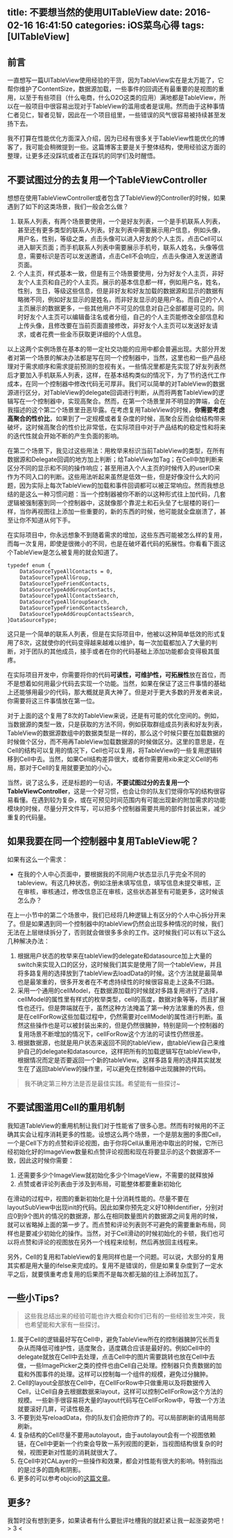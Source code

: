 title: 不要想当然的使用UITableView
date: 2016-02-16 16:41:50
categories: iOS菜鸟心得
tags: [UITableView]
---


## 前言

一直想写一篇UITableView使用经验的干货，因为TableView实在是太万能了，它帮你维护了ContentSize，数据源加载，一些事件的回调还有最重要的是视图的重用，以至于有些项目（什么电商，什么O2O这类的应用）满地都是TableView，所以在一般项目中很容易出现对于TableView的滥用或者是误用。然而由于这种事情仁者见仁，智者见智，因此在一个项目组里，一些错误的风气很容易被持续甚至发扬下去。

我不打算在性能优化方面深入介绍，因为已经有很多关于TableView性能优化的博客了，我可能会稍微提到一些。这篇博客主要是关于整体结构，使用经验这方面的整理，让更多还没踩坑或者正在踩坑的同学们及时醒悟。

## 不要试图过分的去复用一个TableViewController

想想在使用TableViewController或者包含了TableView的Controller的时候，如果遇到了如下的这类场景，我们一般会怎么做？

1. 联系人列表，有两个场景要使用，一个是好友列表，一个是手机联系人列表，甚至还有更多类型的联系人列表。好友列表中需要展示用户信息，例如头像，用户名，性别，等级之类，点击头像可以进入好友的个人主页，点击Cell可以进入聊天页面；而手机联系人列表中需要展示手机号，联系人姓名，头像等信息，需要标识是否可以发送邀请，点击Cell不会响应，点击头像进入发送邀请页面。
2. 个人主页，样式基本一致，但是有三个场景要使用，分为好友个人主页，非好友个人主页和自己的个人主页。展示的基本信息都一样，例如用户名，姓名，性别，生日，等级这些信息，但是非好友和好友加载的数据源和显示的数据有略微不同，例如好友显示的是姓名，而非好友显示的是用户名。而自己的个人主页展示的数据更多，一些其他用户不可见的信息对自己全部都是可见的。同时好友个人主页可以编辑备注名或者分组，自己的个人主页能修改全部信息和上传头像，且修改要在当前页面直接修改，非好友个人主页可以发送好友请求，或者花费一些金币获取更详细的个人信息。

以上这两个实例场景在基本的带一定社交功能的应用中都会普遍出现。大部分开发者对第一个场景的解决办法都是写在同一个控制器中，当然，这里也和一些产品经理对于需求顺序和需求提前预测的忽视有关。一些情况里都是先实现了好友列表然后才要加入手机联系人列表，这样，在基本结构类似的情况下，为了节约迭代工作成本，在同一个控制器中修改代码无可厚非。我们可以简单的对TableView的数据源进行区分，对TableView的delegate回调进行判断，从而将两套TableView的逻辑写在一个控制器中，实现高聚合。然而，在第一个场景里并不明显的弊端，会在我描述的这个第二个场景里丑恶毕露。在考虑复用TableView的时候，**你需要考虑高聚合的性价比**，如果到了一定规模或者复杂度的时候，高聚合反而会给结构带来破坏，这时候高聚合的性价比非常低，在实际项目中对于产品结构的稳定性和将来的迭代性就会开始不断的产生负面的影响。

在第二个场景下，我见过这些用法：用枚举来标识当前TableView的类型，在所有数据源和Delegate回调的地方加上判断；给TableView加Tag；在Cell中加判断来区分不同的显示和不同的操作响应；甚至用进入个人主页的时候传入的userID来作为不同入口的判断。这些用法听起来虽然是低效一些，但是好像没什么大的问题，因为实际上每次TableView的加载和事件回调都可以被正常响应。然而我想总结的是这么一种习惯问题：当一个控制器被你不断的以这种形式往上加代码，几套逻辑被强制塞到同一个控制器中，这就像那个靠泥土和石头垒了七层楼的哥们一样，当你再视图往上添加一些重要的，新的东西的时候，他可能就全盘崩溃了，甚至让你不知道从何下手。

在实际项目中，你永远想象不到随着需求的增加，这些东西可能被怎么样的复用，而每一次复用，即使是很微小的不同，也是在破坏着代码的拓展性。你看看下面这个TableView是怎么被复用的就会知道了。

```
typedef enum {
    DataSourceTypeAllContacts = 0,          
    DataSourceTypeAllGroup,                 
    DataSourceTypeFriendContacts,           
    DataSourceTypeAddGroupContacts,         
    DataSourceTypeAllContactsSearch,        
    DataSourceTypeAllGroupSearch,           
    DataSourceTypeFriendContactsSearch,     
    DataSourceTypeAddGroupContactsSearch,   
}DataSourceType;
```

这只是一个简单的联系人列表，但是在实际项目中，他被以这种简单低效的形式复用了8次，这就使你的代码变得越来越难以维护，每一次加载都加入了大量的判断，对于团队的其他成员，接手或者在你的代码基础上添加功能都会变得极其蛋疼。

在实际项目开发中，你需要将你的代码**可读性，可维护性，可拓展性**放在首位，而不是想着如何用最少代码去实现一个功能。当然，如果在保证了这三件事情的基础上还能够用最少的代码，那大概就是真大神了。但是对于更大多数的开发者来说，你需要将这三件事情放在第一位。

对于上面的这个复用了8次的TableView来说，还是有可能的优化空间的。例如，当数据源的类型一致，只是获取的方法不同，例如获取群组成员列表和好友列表，TableView的数据源数组中的数据类型是一样的，那么这个时候只要在加载数据的时候做个区分，而不用再TableView加载数据源的时候做区分。这里的意思是，在Cell的结构可以复用的情况下，Cell也可以复用，将TableView的一些复用逻辑转移到Cell中去。当然，如果Cell结构差异很大，或者你需要用xib来定义Cell的布局，那对于Cell的复用就要更加的小心。

当然，说了这么多，还是标题的一句话，**不要试图过分的去复用一个TableViewController**，这是一个好习惯，也会让你的队友们觉得你写的结构很容易看懂。在遇到较为复杂，或在可预见时间范围内有可能出现新的附加需求的功能模块的时候，尽量分开文件写，可以把多个控制器需要共用的部件封装出来，减少重复的代码量。

## 如果我要在同一个控制器中复用TableView呢？
如果有这么一个需求：

* 在我的个人中心页面中，要根据我的不同用户状态显示几乎完全不同的tableview。有这几种状态，例如注册未填写信息，填写信息未提交审核，正在审核，审核通过，修改信息正在审核，这些状态甚至有可能更多，这时候该怎么办？

在上一小节中的第二个场景中，我们已经将几种逻辑上有区分的个人中心拆分开来了。但是如果遇到同一个控制器中的tableView仍然会出现多种情况的时候，我们无法在上层继续拆分了，否则就会做很多多余的工作。这时候我们可以有以下这么几种解决办法：

1. 根据用户状态的枚举来在tableView的delegate和datasource加上大量的switch来实现入口的区分，这时候我们其实是使用了同一个tableView，并且将多路复用的选择放到了tableView去loadData的时候。这个方法就是最简单也是最笨重的，很多开发者在不考虑持续性的时候很容易走上这条不归路。
2. 采用一个通用的cellModel，在数据源加载的时候就对多路复用进行了选择，cellModel的属性里有样式的枚举类型，cell的高度，数据对象等等，而且扩展性也还行。但是弊端就在于，虽然这种方法掩盖了第一种方法笨重的外表，但是在cellForRow这些加载过程中，仍然需要对cellModel的属性进行判断。虽然这些操作也是可以被封装出来的，但是仍然很臃肿，特别是同一个控制器的复用场景不断增加的情况下，cellForRow这个方法的可读性仍然很差。
3. 根据数据源，也就是用户状态来返回不同的tableView，由tableView自己来维护自己的delegate和datasource，这样把所有的加载逻辑写在tableView中，根据情况而定是否要返回一个新的tableView。这样多路复用的选择其实就发生在了返回tableView的操作里，可以避免在控制器中出现臃肿的代码。

> 我不确定第三种方法是否是最佳实践。希望能有一些探讨~



## 不要试图滥用Cell的重用机制

我知道TableView的重用机制让我们对于性能省了很多心思。然而有时候用的不正确其实会让程序消耗更多的性能。设想这么两个场景，一个是朋友圈的多图Cell，一个是Cell下方的点赞和评论视图，由于你将Cell从重用池中取出的时候，它所已经初始化好的ImageView数量和点赞评论视图和现在将要显示的这个数据源不一致，因此这时候你需要：

1. 还需要多少个ImageView就初始化多少个ImageView，不需要的就释放掉
2. 点赞或者评论列表由于涉及到布局，可能整体都要重新初始化

在滑动的过程中，视图的重新初始化是十分消耗性能的。尽量不要在layoutSubView中出现init的代码。因此如果你预先定义好10种Identifier，分别对应0到9个图片的情况的数据源，那么在相同数量图片的数据源之间复用的时候，就可以省略掉上面的第一步了。而点赞和评论列表则不可避免的需要重新布局，同样也是要减少初始化的操作。当然，对于Cell滑动的时候初始化的卡顿，我们也可以将点赞和评论的视图放在另外一个线程来绘制，然后再放回主线程来。

另外，Cell的复用和TableView的复用同样也是一个问题。可以说，大部分的复用其实都是用大量的ifelse来完成的。复用不是错误的，但是如果复杂度到了一定水平之后，就要慎重考虑复用的后果而不是每次都无脑的往上添砖加瓦了。

## 一些小Tips?

> 这些我总结出来的经验可能也许大概会和你们已有的一些经验发生冲突，我也希望能和大家有一些探讨。

1. 属于Cell的逻辑最好写在Cell中，避免TableView所在的控制器臃肿冗长而复杂从而降低可维护性，适度聚合，适度耦合应该是最好的。例如Cell中的delegate就放在Cell中去处理，点击Cell中的图片需要跳转也放在Cell中去做，一些ImagePicker之类的控件也由Cell自己处理。控制器只负责数据的加载和外围事件的处理。这样可以控制每一个组件的规模，避免过分臃肿。
2. Cell的layout全部放在Cell中，在CellForRow中只做重用以及将数据传入Cell，让Cell自身去根据数据来layout，这样可以控制CellForRow这个方法的规模。一些新手很容易将大量的layout代码写在CellForRow中，导致一个方法就要滚好几屏，可读性极差。
3. 不要到处写reloadData，你的队友们会把你炸了的。可以局部刷新的请用局部刷新。
4. 复杂结构的Cell尽量不要用autolayout，由于autolayout会有一个视图依赖链，在Cell中更新一个约束会导致一系列视图的更新，当视图结构很复杂的时候，视图更新对性能的消耗就很大了。
5. 在Cell中对CALayer的一些操作和效果，都会对性能有很大的影响。特别指出的是过多的圆角和阴影。
6. 更多的可以参考objcio的[这篇文章](https://www.objc.io/issues/1-view-controllers/table-views/)。

## 更多?

我暂时没有想到更多，如果读者有什么要批评吐槽我的就赶紧让我一起涨姿势吧！> 3 <
